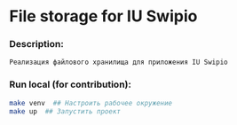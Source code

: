 # File storage for IU Swipio

### Description:
    Реализация файлового хранилища для приложения IU Swipio

### Run local (for contribution):
```bash
make venv  ## Настроить рабочее окружение
make up  ## Запустить проект
```
